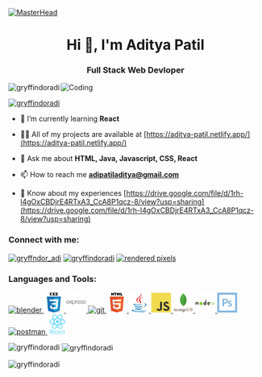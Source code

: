 [![MasterHead](https://1.bp.blogspot.com/-7A4WynwLsMw/XbBpCXG8fHI/AAAAAAAAMt4/uOa1bpLskYgrwGbllhSu2SDj_Mig8SXJQCLcBGAsYHQ/s1600/2000_600px.gif)](https://rishavchanda.io)
<h1 align="center">Hi 👋, I'm Aditya Patil</h1>
<h3 align="center">Full Stack Web Devloper</h3>
<img align="right" alt="Coding" width="400" src="https://cdn.dribbble.com/users/1162077/screenshots/3848914/programmer.gif">



<p align="left"> <img src="https://komarev.com/ghpvc/?username=gryffindoradi&label=Profile%20views&color=0e75b6&style=flat" alt="gryffindoradi" /> </p>

<p align="left"> <a href="https://github.com/ryo-ma/github-profile-trophy"><img src="https://github-profile-trophy.vercel.app/?username=gryffindoradi" alt="gryffindoradi" /></a> </p>

- 🌱 I’m currently learning **React**

- 👨‍💻 All of my projects are available at [https://aditya-patil.netlify.app/](https://aditya-patil.netlify.app/)

- 💬 Ask me about **HTML, Java, Javascript, CSS, React**

- 📫 How to reach me **adipatiladitya@gmail.com**

- 📄 Know about my experiences [https://drive.google.com/file/d/1rh-l4gOxCBDjrE4RTxA3_CcA8P1qcz-8/view?usp=sharing](https://drive.google.com/file/d/1rh-l4gOxCBDjrE4RTxA3_CcA8P1qcz-8/view?usp=sharing)

<h3 align="left">Connect with me:</h3>
<p align="left">
<a href="https://twitter.com/gryffindor_adi" target="blank"><img align="center" src="https://raw.githubusercontent.com/rahuldkjain/github-profile-readme-generator/master/src/images/icons/Social/twitter.svg" alt="gryffndor_adi" height="30" width="40" /></a>
<a href="https://codesandbox.com/gryffindoradi" target="blank"><img align="center" src="https://raw.githubusercontent.com/rahuldkjain/github-profile-readme-generator/master/src/images/icons/Social/codesandbox.svg" alt="gryffindoradi" height="30" width="40" /></a>
<a href="https://www.youtube.com/channel/UCvKYq3wX7VxlehMDcidk-LA" target="blank"><img align="center" src="https://raw.githubusercontent.com/rahuldkjain/github-profile-readme-generator/master/src/images/icons/Social/youtube.svg" alt="rendered pixels" height="30" width="40" /></a>
</p>

<h3 align="left">Languages and Tools:</h3>
<p align="left"> <a href="https://www.blender.org/" target="_blank" rel="noreferrer"> <img src="https://download.blender.org/branding/community/blender_community_badge_white.svg" alt="blender" width="40" height="40"/> </a> <a href="https://www.w3schools.com/css/" target="_blank" rel="noreferrer"> <img src="https://raw.githubusercontent.com/devicons/devicon/master/icons/css3/css3-original-wordmark.svg" alt="css3" width="40" height="40"/> </a> <a href="https://expressjs.com" target="_blank" rel="noreferrer"> <img src="https://raw.githubusercontent.com/devicons/devicon/master/icons/express/express-original-wordmark.svg" alt="express" width="40" height="40"/> </a> <a href="https://git-scm.com/" target="_blank" rel="noreferrer"> <img src="https://www.vectorlogo.zone/logos/git-scm/git-scm-icon.svg" alt="git" width="40" height="40"/> </a> <a href="https://www.w3.org/html/" target="_blank" rel="noreferrer"> <img src="https://raw.githubusercontent.com/devicons/devicon/master/icons/html5/html5-original-wordmark.svg" alt="html5" width="40" height="40"/> </a> <a href="https://www.java.com" target="_blank" rel="noreferrer"> <img src="https://raw.githubusercontent.com/devicons/devicon/master/icons/java/java-original.svg" alt="java" width="40" height="40"/> </a> <a href="https://developer.mozilla.org/en-US/docs/Web/JavaScript" target="_blank" rel="noreferrer"> <img src="https://raw.githubusercontent.com/devicons/devicon/master/icons/javascript/javascript-original.svg" alt="javascript" width="40" height="40"/> </a> <a href="https://www.mongodb.com/" target="_blank" rel="noreferrer"> <img src="https://raw.githubusercontent.com/devicons/devicon/master/icons/mongodb/mongodb-original-wordmark.svg" alt="mongodb" width="40" height="40"/> </a> <a href="https://nodejs.org" target="_blank" rel="noreferrer"> <img src="https://raw.githubusercontent.com/devicons/devicon/master/icons/nodejs/nodejs-original-wordmark.svg" alt="nodejs" width="40" height="40"/> </a> <a href="https://www.photoshop.com/en" target="_blank" rel="noreferrer"> <img src="https://raw.githubusercontent.com/devicons/devicon/master/icons/photoshop/photoshop-line.svg" alt="photoshop" width="40" height="40"/> </a> <a href="https://postman.com" target="_blank" rel="noreferrer"> <img src="https://www.vectorlogo.zone/logos/getpostman/getpostman-icon.svg" alt="postman" width="40" height="40"/> </a> <a href="https://reactjs.org/" target="_blank" rel="noreferrer"> <img src="https://raw.githubusercontent.com/devicons/devicon/master/icons/react/react-original-wordmark.svg" alt="react" width="40" height="40"/> </a> </p>

<p><img align="left" src="https://github-readme-stats.vercel.app/api/top-langs?username=gryffindoradi&show_icons=true&locale=en&layout=compact" alt="gryffindoradi" /></p>

<p>&nbsp;<img align="center" src="https://github-readme-stats.vercel.app/api?username=gryffindoradi&show_icons=true&locale=en" alt="gryffindoradi" /></p>

<p><img align="center" src="https://github-readme-streak-stats.herokuapp.com/?user=gryffindoradi&" alt="gryffindoradi" /></p>
